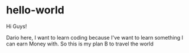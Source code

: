 # hello-world
Hi Guys!

Dario here, I want to learn coding because I've want to learn something I can earn Money with.
So this is my plan B to travel the world
